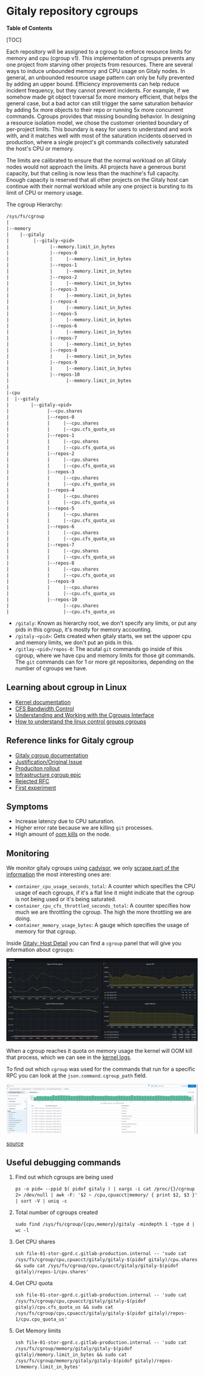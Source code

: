 # Gitaly repository cgroups

**Table of Contents**

[TOC]

Each repository will be assigned to a cgroup to enforce resource limits for
memory and cpu (cgroup v1). This implementation of cgroups prevents any one
project from starving other projects from resources. There are several ways to
induce unbounded memory and CPU usage on Gitaly nodes. In general, an unbounded
resource usage pattern can only be fully prevented by adding an upper bound.
Efficiency improvements can help reduce incident frequency, but they cannot
prevent incidents.  For example, if we somehow made git object traversal 5x
more memory efficient, that helps the general case, but a bad actor can still
trigger the same saturation behavior by adding 5x more objects to their repo or
running 5x more concurrent commands. Cgroups provides that missing bounding
behavior. In designing a resource isolation model, we chose the customer
oriented boundary of per-project limits. This boundary is easy for users to
understand and work with, and it matches well with most of the saturation
incidents observed in production, where a single project's git commands
collectively saturated the host's CPU or memory.

The limits are calibrated to ensure that the normal workload on all Gitaly
nodes would not approach the limits. All projects have a generous burst
capacity, but that ceiling is now less than the machine's full capacity. Enough
capacity is reserved that all other projects on the Gitaly host can continue
with their normal workload while any one project is bursting to its limit of
CPU or memory usage.

The cgroup Hierarchy:

```
/sys/fs/cgroup
|
|--memory
|    |--gitaly
|         |--gitaly-<pid>
|               |--memory.limit_in_bytes
|               |--repos-0
|               |     |--memory.limit_in_bytes
|               |--repos-1
|               |     |--memory.limit_in_bytes
|               |--repos-2
|               |     |--memory.limit_in_bytes
|               |--repos-3
|               |     |--memory.limit_in_bytes
|               |--repos-4
|               |     |--memory.limit_in_bytes
|               |--repos-5
|               |     |--memory.limit_in_bytes
|               |--repos-6
|               |     |--memory.limit_in_bytes
|               |--repos-7
|               |     |--memory.limit_in_bytes
|               |--repos-8
|               |     |--memory.limit_in_bytes
|               |--repos-9
|               |     |--memory.limit_in_bytes
|               |--repos-10
|                     |--memory.limit_in_bytes
|
|-cpu
|  |--gitaly
|        |--gitaly-<pid>
|              |--cpu.shares
|              |--repos-0
|              |     |--cpu.shares
|              |     |--cpu.cfs_quota_us
|              |--repos-1
|              |     |--cpu.shares
|              |     |--cpu.cfs_quota_us
|              |--repos-2
|              |     |--cpu.shares
|              |     |--cpu.cfs_quota_us
|              |--repos-3
|              |     |--cpu.shares
|              |     |--cpu.cfs_quota_us
|              |--repos-4
|              |     |--cpu.shares
|              |     |--cpu.cfs_quota_us
|              |--repos-5
|              |     |--cpu.shares
|              |     |--cpu.cfs_quota_us
|              |--repos-6
|              |     |--cpu.shares
|              |     |--cpu.cfs_quota_us
|              |--repos-7
|              |     |--cpu.shares
|              |     |--cpu.cfs_quota_us
|              |--repos-8
|              |     |--cpu.shares
|              |     |--cpu.cfs_quota_us
|              |--repos-9
|              |     |--cpu.shares
|              |     |--cpu.cfs_quota_us
|              |--repos-10
|                    |--cpu.shares
|                    |--cpu.cfs_quota_us
```

- `/gitaly`: Known as hierarchy root, we don't specify any limits, or put any
  pids in this cgroup, it's mostly for memory accounting.
- `/gitaly-<pid>`: Gets created when gitaly starts, we set the uppoer cpu and
  memory limits, we don't put an pids in this.
- `/gitlay-<pid>/repos-0`: The acutal `git` commands go inside of this cgroup,
  where we have cpu and memory limits for those git commands. The `git`
  commands can for 1 or more git repositories, depending on the number of
  cgroups we have.

## Learning about cgroup in Linux

- [Kernel documentation](https://docs.kernel.org/admin-guide/cgroup-v1/)
- [CFS Bandwidth Control](https://docs.kernel.org/scheduler/sched-bwc.html)
- [Understanding and Working with the Cgroups Interface](https://www.youtube.com/watch?v=z7mgaWqiV90)
- [How to understand the linux control groups cgroups](https://www.youtube.com/watch?v=NtK3poD_0X0)

## Reference links for Gitaly cgroup

- [Gitaly cgroup documentation](https://gitlab.com/gitlab-org/gitaly/-/blob/master/doc/cgroups.md)
- [Justification/Original Issue](https://gitlab.com/gitlab-org/gitaly/-/issues/3049)
- [Produciton rollout](https://gitlab.com/gitlab-com/gl-infra/production/-/issues/7723)
- [Infrastructure cgroup epic](https://gitlab.com/groups/gitlab-com/gl-infra/-/epics/344)
- [Rejected RFC](https://gitlab.com/gitlab-org/gitaly/-/merge_requests/2604/diffs)
- [First experiment](https://gitlab.com/gitlab-com/gl-infra/reliability/-/issues/11647)

## Symptoms

- Increase latency due to CPU saturation.
- Higher error rate because we are killing `git` processes.
- High amount of [oom kills](https://log.gprd.gitlab.net/goto/aeea55c0-3d7e-11ed-8d37-e9a2f393ea2a) on the node.

## Monitoring

We monitor gitaly cgroups using
[cadvisor](https://github.com/google/cadvisor/blob/master/docs/storage/prometheus.md),
we only [scrape part of the
information](https://gitlab.com/gitlab-com/gl-infra/chef-repo/-/blob/16beeefdb4086f3139c0b7dbb1fd5d64547c3818/roles/gprd-infra-prometheus-server.json#L1261-1279)
the most interesting ones are:

- `container_cpu_usage_seconds_total`: A counter which specifies the CPU usage of each cgroups, if it's a flat line it might indicate that the cgroup is not being used or it's being saturated.
- `container_cpu_cfs_throttled_seconds_total`: A counter specifies how much we are throttling the cgroup. The high the more throttling we are doing.
- `container_memory_usage_bytes`: A gauge which specifies the usage of memory for that cgroup.

Inside [Gitaly: Host Detail](https://dashboards.gitlab.net/d/gitaly-host-detail/gitaly-host-detail?orgId=1) you can find a `cgroup` panel that will give you information about cgroups:

![cgroup dashboard](./img/cgroup-dashboard.png)

When a cgroup reaches it quota on memory usage the kernel will OOM kill that
process, which we can see in the [kernel logs](https://log.gprd.gitlab.net/goto/aeea55c0-3d7e-11ed-8d37-e9a2f393ea2ahttps://log.gprd.gitlab.net/goto/aeea55c0-3d7e-11ed-8d37-e9a2f393ea2a).

To find out which `cgroup` was used for the commands that run for a specific RPC you can look at the `json.command.cgroup_path` field.

![json.command.cgroup_path logs](./img/cgroup-logs.png)

[source](https://log.gprd.gitlab.net/goto/444e8580-8c37-11ed-85ed-e7557b0a598c)

## Useful debugging commands

1. Find out which cgroups are being used

    ```
    ps -o pid= --ppid $( pidof gitaly ) | xargs -i cat /proc/{}/cgroup 2> /dev/null | awk -F: '$2 ~ /cpu,cpuacct|memory/ { print $2, $3 }' | sort -V | uniq -c
    ```

1. Total number of cgroups created

    ```
    sudo find /sys/fs/cgroup/{cpu,memory}/gitaly -mindepth 1 -type d | wc -l
    ```

1. Get CPU shares

    ```shell
    ssh file-01-stor-gprd.c.gitlab-production.internal -- 'sudo cat /sys/fs/cgroup/cpu,cpuacct/gitaly/gitaly-$(pidof gitaly)/cpu.shares && sudo cat /sys/fs/cgroup/cpu,cpuacct/gitaly/gitaly-$(pidof gitaly)/repos-1/cpu.shares'
    ```

1. Get CPU quota

    ```shell
    ssh file-01-stor-gprd.c.gitlab-production.internal -- 'sudo cat /sys/fs/cgroup/cpu,cpuacct/gitaly/gitaly-$(pidof gitaly)/cpu.cfs_quota_us && sudo cat /sys/fs/cgroup/cpu,cpuacct/gitaly/gitaly-$(pidof gitaly)/repos-1/cpu.cpu_quota_us'
    ```

1. Get Memory limits

    ```shell
    ssh file-01-stor-gprd.c.gitlab-production.internal -- 'sudo cat /sys/fs/cgroup/memory/gitaly/gitaly-$(pidof gitaly)/memory.limit_in_bytes && sudo cat /sys/fs/cgroup/memory/gitaly/gitaly-$(pidof gitaly)/repos-1/memory.limit_in_bytes'
    ```
